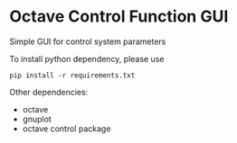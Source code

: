 # Octave Control Function GUI

Simple GUI for control system parameters

To install python dependency, please use

`pip install -r requirements.txt`

Other dependencies:

- octave
- gnuplot
- octave control package
